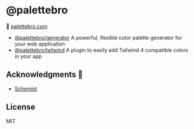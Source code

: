 # @palettebro

🌈 [palettebro.com](https://palettebro.com)

- [@palettebro/generator](packages/generator/README.md) A powerful, flexible color palette generator for your web application
- [@palettebro/tailwind](packages/tailwind/README.md) A plugin to easily add Tailwind 4 compatible colors in your app

## Acknowledgments 💚

- [Schemist](https://github.com/felixgirault/schemist)

## License

MIT